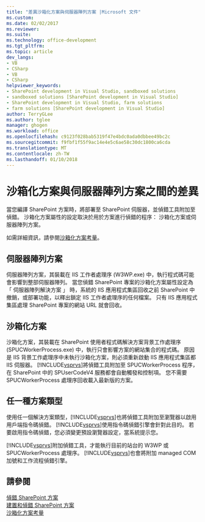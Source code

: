 ```yaml
---
title: "差異沙箱化方案與伺服器陣列方案 |Microsoft 文件"
ms.custom: 
ms.date: 02/02/2017
ms.reviewer: 
ms.suite: 
ms.technology: office-development
ms.tgt_pltfrm: 
ms.topic: article
dev_langs:
- VB
- CSharp
- VB
- CSharp
helpviewer_keywords:
- SharePoint development in Visual Studio, sandboxed solutions
- sandboxed solutions [SharePoint development in Visual Studio]
- SharePoint development in Visual Studio, farm solutions
- farm solutions [SharePoint development in Visual Studio]
author: TerryGLee
ms.author: tglee
manager: ghogen
ms.workload: office
ms.openlocfilehash: c9123f028bab5319f47e4bdc0ada0dbbee49bc2c
ms.sourcegitcommit: f9fbf1f55f9ac14e4e5c6ae58c30dc1800ca6cda
ms.translationtype: MT
ms.contentlocale: zh-TW
ms.lasthandoff: 01/10/2018
---
```

# <a name="differences-between-sandboxed-and-farm-solutions"></a>沙箱化方案與伺服器陣列方案之間的差異
  當您編譯 SharePoint 方案時，將部署至 SharePoint 伺服器，並偵錯工具附加至偵錯。 沙箱化方案屬性的設定取決於用於方案進行偵錯的程序： 沙箱化方案或伺服器陣列方案。  
  
 如需詳細資訊，請參閱[沙箱化方案考量](../sharepoint/sandboxed-solution-considerations.md)。  
  
## <a name="farm-solutions"></a>伺服器陣列方案  
 伺服器陣列方案，其裝載在 IIS 工作者處理序 (W3WP.exe) 中，執行程式碼可能會影響到整部伺服器陣列。 當您偵錯 SharePoint 專案的沙箱化方案屬性設定為 「 伺服器陣列解決方案 」 時，系統的 IIS 應用程式集區回收之前 SharePoint 中撤銷，或部署功能，以釋出鎖定 IIS 工作者處理序的任何檔案。 只有 IIS 應用程式集區處理 SharePoint 專案的網站 URL 就會回收。  
  
## <a name="sandboxed-solutions"></a>沙箱化方案  
 沙箱化方案，其裝載在 SharePoint 使用者程式碼解決方案背景工作處理序 (SPUCWorkerProcess.exe) 中，執行只會影響方案的網站集合的程式碼。 原因是 IIS 背景工作處理序中未執行沙箱化方案，則必須重新啟動 IIS 應用程式集區都 IIS 伺服器。 [!INCLUDE[vsprvs](../sharepoint/includes/vsprvs-md.md)]將偵錯工具附加至 SPUCWorkerProcess 程序，在 SharePoint 中的 SPUserCodeV4 服務都會自動觸發和控制項。 您不需要 SPUCWorkerProcess 處理序回收載入最新版的方案。  
  
## <a name="either-type-of-solution"></a>任一種方案類型  
 使用任一個解決方案類型，[!INCLUDE[vsprvs](../sharepoint/includes/vsprvs-md.md)]也將偵錯工具附加至瀏覽器以啟用用戶端指令碼偵錯。 [!INCLUDE[vsprvs](../sharepoint/includes/vsprvs-md.md)]使用指令碼偵錯引擎會針對此目的。 若要啟用指令碼偵錯，您必須變更預設瀏覽器設定，當系統提示您。  
  
 [!INCLUDE[vsprvs](../sharepoint/includes/vsprvs-md.md)]附加偵錯工具，才能執行目前的站台的 W3WP 或 SPUCWorkerProcess 處理序。 [!INCLUDE[vsprvs](../sharepoint/includes/vsprvs-md.md)]也會將附加 managed COM 加號和工作流程偵錯引擎。  
  
## <a name="see-also"></a>請參閱  
 [偵錯 SharePoint 方案](../sharepoint/debugging-sharepoint-solutions.md)   
 [建置和偵錯 SharePoint 方案](../sharepoint/building-and-debugging-sharepoint-solutions.md)   
 [沙箱化方案考量](../sharepoint/sandboxed-solution-considerations.md)  
  
  